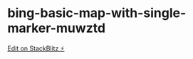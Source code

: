 # bing-basic-map-with-single-marker-muwztd

[Edit on StackBlitz ⚡️](https://stackblitz.com/edit/bing-basic-map-with-single-marker-muwztd)